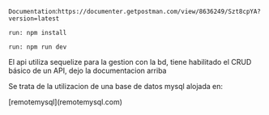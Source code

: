 `Documentation`:`https://documenter.getpostman.com/view/8636249/Szt8cpYA?version=latest`

`run: npm install`

`run: npm run dev`

<p> El api utiliza sequelize para la gestion con la bd, tiene habilitado el CRUD básico de un API, dejo la documentacion arriba</p>

<p> Se trata de la utilizacion de una base de datos mysql alojada en: </p> [remotemysql](remotemysql.com)

